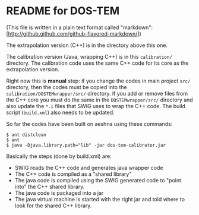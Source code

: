 # README for DOS-TEM  
(This file is written in a plain text format called "markdown": [http://github.github.com/github-flavored-markdown/])

The extrapolation version (C++) is in the directory above this one.

The calibration version (Java, wrapping C++) is in this `calibration/`
directory. The calibration code uses the same C++ code for its core as
the extrapolation version.

Right now this is **manual** step: if you change the codes in main project 
`src/` directory, then the codes must be copied into the 
`calibration/DOSTEMwrapper/src/` directory. If you add or remove files from 
the C++ core you must do the same in the `DOSTEMwrapper/src/` directory and
also update the `*.i` files that SWIG uses to wrap the C++ code. The build
script (`build.xml`) also needs to be updated.

So far the codes have been built on aeshna using these commands:

    $ ant distclean
    $ ant
    $ java -Djava.library.path="lib" -jar dos-tem-calibrator.jar

Basically the steps (done by build.xml) are:

* SWIG reads the C++ code and generates java wrapper code
* The C++ code is compiled as a "shared library"
* The java code is compiled using the SWIG generated code to "point into"
the C++ shared library.
* The java code is packaged into a jar
* The java virtual machine is started with the right jar and told where to 
look for the shared C++ library.









